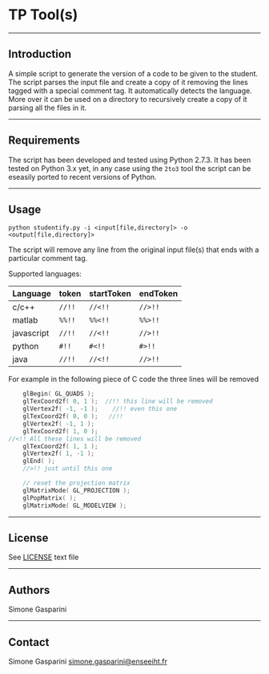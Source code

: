 TP Tool(s)
===========================================

------------
Introduction
------------

A simple script to generate the version of a code to be given to the student. The script parses the input file and create a copy of it removing the lines tagged with a special comment tag. It automatically detects the language. More over it can be used on a directory to recursively create a copy of it parsing all the files in it.

--------
Requirements
--------

The script has been developed and tested using Python 2.7.3. It has been tested on Python 3.x yet, in any case using the `2to3` tool the script can be eseasily ported to recent versions of Python.

--------
Usage
--------

```shell
python studentify.py -i <input[file,directory]> -o <output[file,directory]>
```
The script will remove any line from the original input file(s) that ends with a particular comment tag.

Supported languages:

| Language   |   token   |   startToken   |   endToken   |
| ---------------- | ------------- | ------------- | ------------- |
| c/c++        |    `//!!`      |    `//<!!`      |    `//>!!`      |
| matlab       |    `%%!!`   |    `%%<!!`      |    `%%>!!`      |
| javascript   |    `//!!`      |    `//<!!`      |    `//>!!`      |
| python       |    `#!!`      |    `#<!!`      |    `#>!!`      |
| java           |    `//!!`      |    `//<!!`      |    `//>!!`      |

For example in the following piece of C code the three lines will be removed

```c
    glBegin( GL_QUADS );
    glTexCoord2f( 0, 1 );  //!! this line will be removed
    glVertex2f( -1, -1 );    //!! even this one    
    glTexCoord2f( 0, 0 );   //!!   
    glVertex2f( -1, 1 );
    glTexCoord2f( 1, 0 );
//<!! All these lines will be removed
    glTexCoord2f( 1, 1 );
    glVertex2f( 1, -1 );
    glEnd( );
    //>!! just until this one

    // reset the projection matrix
    glMatrixMode( GL_PROJECTION );
    glPopMatrix( );
    glMatrixMode( GL_MODELVIEW );
```



-------
License
-------

See [LICENSE](LICENSE) text file

-------
Authors
-------

Simone Gasparini


---------
Contact
---------

Simone Gasparini simone.gasparini@enseeiht.fr